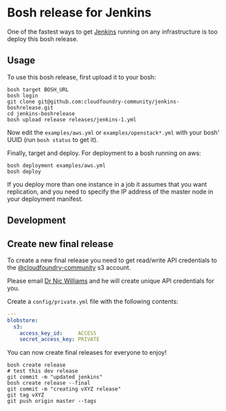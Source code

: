 # Bosh release for Jenkins

One of the fastest ways to get [Jenkins](http://jenkins-ci.org/) running on any infrastructure is too deploy this bosh release.

## Usage

To use this bosh release, first upload it to your bosh:

```
bosh target BOSH_URL
bosh login
git clone git@github.com:cloudfoundry-community/jenkins-boshrelease.git
cd jenkins-boshrelease
bosh upload release releases/jenkins-1.yml
```

Now edit the `examples/aws.yml` or `examples/openstack*.yml` with your bosh' UUID (run `bosh status` to get it).

Finally, target and deploy. For deployment to a bosh running on aws:

```
bosh deployment examples/aws.yml
bosh deploy
```

If you deploy more than one instance in a job it assumes that you want replication, and you need to specify the IP address of the master node in your deployment manifest.

## Development


## Create new final release

To create a new final release you need to get read/write API credentials to the [@cloudfoundry-community](https://github.com/cloudfoundry-community) s3 account.

Please email [Dr Nic Williams](mailto:&#x64;&#x72;&#x6E;&#x69;&#x63;&#x77;&#x69;&#x6C;&#x6C;&#x69;&#x61;&#x6D;&#x73;&#x40;&#x67;&#x6D;&#x61;&#x69;&#x6C;&#x2E;&#x63;&#x6F;&#x6D;) and he will create unique API credentials for you.

Create a `config/private.yml` file with the following contents:

``` yaml
---
blobstore:
  s3:
    access_key_id:     ACCESS
    secret_access_key: PRIVATE
```

You can now create final releases for everyone to enjoy!

```
bosh create release
# test this dev release
git commit -m "updated jenkins"
bosh create release --final
git commit -m "creating vXYZ release"
git tag vXYZ
git push origin master --tags
```

